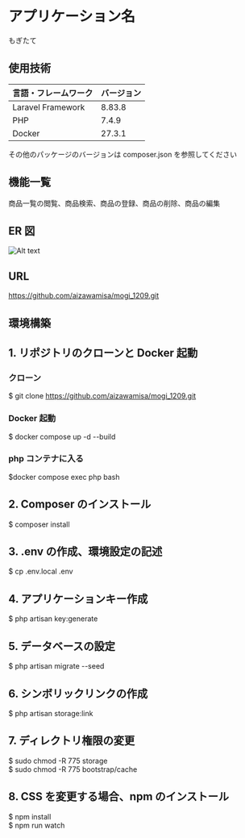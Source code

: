 <div id="top"></div>

# アプリケーション名

もぎたて

## 使用技術

| 言語・フレームワーク | バージョン |
| -------------------- | ---------- |
| Laravel Framework    | 8.83.8     |
| PHP                  | 7.4.9      |
| Docker               | 27.3.1     |

その他のパッケージのバージョンは composer.json を参照してください

## 機能一覧

商品一覧の閲覧、商品検索、商品の登録、商品の削除、商品の編集

## ER 図

![Alt text](storage/img/ER.png)

## URL

https://github.com/aizawamisa/mogi_1209.git

## 環境構築

## 1. リポジトリのクローンと Docker 起動

### クローン

$ git clone https://github.com/aizawamisa/mogi_1209.git

### Docker 起動

$ docker compose up -d --build

### php コンテナに入る

$docker compose exec php bash

## 2. Composer のインストール

$ composer install

## 3. .env の作成、環境設定の記述

$ cp .env.local .env

## 4. アプリケーションキー作成

$ php artisan key:generate

## 5. データベースの設定

$ php artisan migrate --seed

## 6. シンボリックリンクの作成

$ php artisan storage:link

## 7. ディレクトリ権限の変更

$ sudo chmod -R 775 storage  
$ sudo chmod -R 775 bootstrap/cache

## 8. CSS を変更する場合、npm のインストール

$ npm install  
$ npm run watch
